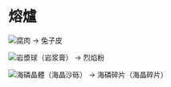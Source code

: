 # 熔爐

![腐肉 → 兔子皮](../../../.gitbook/assets/rabbit\_hide\_from\_smelting\_rotten\_flesh.jpg)

![岩漿球（岩浆膏） → 烈焰粉](../../../.gitbook/assets/blaze\_powder\_from\_smelting\_magma\_cream.JPG)

![海磷晶體（海晶沙砾） → 海磷碎片（海晶碎片）](../../../.gitbook/assets/prismarine\_shard\_from-smelting\_prismarine\_crystals.JPG)
